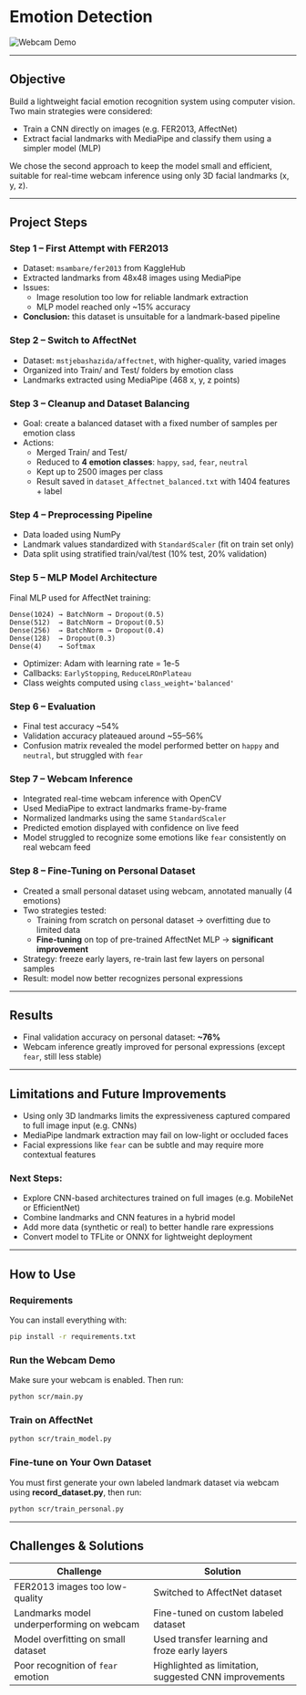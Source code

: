 # Emotion Detection

![Webcam Demo](assets/emotion_demo.gif)

---

## Objective

Build a lightweight facial emotion recognition system using computer vision. Two main strategies were considered:

- Train a CNN directly on images (e.g. FER2013, AffectNet)
- Extract facial landmarks with MediaPipe and classify them using a simpler model (MLP)

We chose the second approach to keep the model small and efficient, suitable for real-time webcam inference using only 3D facial landmarks (x, y, z).

---

## Project Steps

### Step 1 – First Attempt with FER2013

- Dataset: `msambare/fer2013` from KaggleHub
- Extracted landmarks from 48x48 images using MediaPipe
- Issues:
  - Image resolution too low for reliable landmark extraction
  - MLP model reached only ~15% accuracy
- **Conclusion:** this dataset is unsuitable for a landmark-based pipeline

### Step 2 – Switch to AffectNet

- Dataset: `mstjebashazida/affectnet`, with higher-quality, varied images
- Organized into Train/ and Test/ folders by emotion class
- Landmarks extracted using MediaPipe (468 x, y, z points)

### Step 3 – Cleanup and Dataset Balancing

- Goal: create a balanced dataset with a fixed number of samples per emotion class
- Actions:
  - Merged Train/ and Test/
  - Reduced to **4 emotion classes**: `happy`, `sad`, `fear`, `neutral`
  - Kept up to 2500 images per class
  - Result saved in `dataset_Affectnet_balanced.txt` with 1404 features + label

### Step 4 – Preprocessing Pipeline

- Data loaded using NumPy
- Landmark values standardized with `StandardScaler` (fit on train set only)
- Data split using stratified train/val/test (10% test, 20% validation)

### Step 5 – MLP Model Architecture

Final MLP used for AffectNet training:

```
Dense(1024) → BatchNorm → Dropout(0.5)
Dense(512)  → BatchNorm → Dropout(0.5)
Dense(256)  → BatchNorm → Dropout(0.4)
Dense(128)  → Dropout(0.3)
Dense(4)    → Softmax
```

- Optimizer: Adam with learning rate = 1e-5
- Callbacks: `EarlyStopping`, `ReduceLROnPlateau`
- Class weights computed using `class_weight='balanced'`

### Step 6 – Evaluation

- Final test accuracy ~54%
- Validation accuracy plateaued around ~55–56%
- Confusion matrix revealed the model performed better on `happy` and `neutral`, but struggled with `fear`

### Step 7 – Webcam Inference

- Integrated real-time webcam inference with OpenCV
- Used MediaPipe to extract landmarks frame-by-frame
- Normalized landmarks using the same `StandardScaler`
- Predicted emotion displayed with confidence on live feed
- Model struggled to recognize some emotions like `fear` consistently on real webcam feed

### Step 8 – Fine-Tuning on Personal Dataset

- Created a small personal dataset using webcam, annotated manually (4 emotions)
- Two strategies tested:
  - Training from scratch on personal dataset → overfitting due to limited data
  - **Fine-tuning** on top of pre-trained AffectNet MLP → **significant improvement**
- Strategy: freeze early layers, re-train last few layers on personal samples
- Result: model now better recognizes personal expressions

---

## Results

- Final validation accuracy on personal dataset: **~76%**
- Webcam inference greatly improved for personal expressions (except `fear`, still less stable)

---

## Limitations and Future Improvements

- Using only 3D landmarks limits the expressiveness captured compared to full image input (e.g. CNNs)
- MediaPipe landmark extraction may fail on low-light or occluded faces
- Facial expressions like `fear` can be subtle and may require more contextual features

### Next Steps:

- Explore CNN-based architectures trained on full images (e.g. MobileNet or EfficientNet)
- Combine landmarks and CNN features in a hybrid model
- Add more data (synthetic or real) to better handle rare expressions
- Convert model to TFLite or ONNX for lightweight deployment

---

## How to Use

### Requirements

You can install everything with:

```bash
pip install -r requirements.txt
```

### Run the Webcam Demo

Make sure your webcam is enabled. Then run:

```bash
python scr/main.py
```

### Train on AffectNet

```bash
python scr/train_model.py
```

### Fine-tune on Your Own Dataset

You must first generate your own labeled landmark dataset via webcam using **record_dataset.py**, then run:

```bash
python scr/train_personal.py
```

---

## Challenges & Solutions

| Challenge                                   | Solution                                               |
|--------------------------------------------|--------------------------------------------------------|
| FER2013 images too low-quality              | Switched to AffectNet dataset                          |
| Landmarks model underperforming on webcam  | Fine-tuned on custom labeled dataset                  |
| Model overfitting on small dataset         | Used transfer learning and froze early layers         |
| Poor recognition of `fear` emotion         | Highlighted as limitation, suggested CNN improvements |

